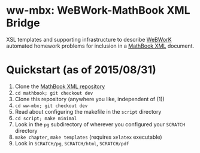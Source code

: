 # ww-mbx: WeBWork-MathBook XML Bridge

XSL templates and supporting infrastructure to describe [WeBWorK](http://webwork.maa.org/) automated homework problems for inclusion in a [MathBook XML](http://mathbook.pugetsound.edu) document.

# Quickstart (as of 2015/08/31)

1. Clone the [MathBook XML repository](https://github.com/rbeezer/mathbook)
1. `cd mathbook; git checkout dev`
1. Clone this repository (anywhere you like, independent of (1))
1. `cd ww-mbx; git checkout dev`
1. Read about configuring the makefile in the `script` directory
1. `cd script; make minimal`
1. Look in the `pg` subdirectory of wherever you configured your `SCRATCH` directory
1. `make chapter`, `make templates` (requires `xelatex` executable)
1. Look in `SCRATCH/pg`, `SCRATCH/html`, `SCRATCH/pdf`
